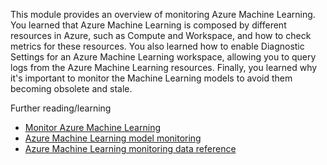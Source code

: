 This module provides an overview of monitoring Azure Machine Learning. You learned that Azure Machine Learning is composed by different resources in Azure, such as Compute and Workspace, and how to check metrics for these resources. You also learned how to enable Diagnostic Settings for an Azure Machine Learning workspace, allowing you to query logs from the Azure Machine Learning resources. Finally, you learned why it's important to monitor the Machine Learning models to avoid them becoming obsolete and stale.

Further reading/learning

- [Monitor Azure Machine Learning](/azure/machine-learning/monitor-azure-machine-learning-reference)
- [Azure Machine Learning model monitoring](/azure/machine-learning/concept-model-monitoring)
- [Azure Machine Learning monitoring data reference](/azure/machine-learning/monitor-azure-machine-learning-reference)
